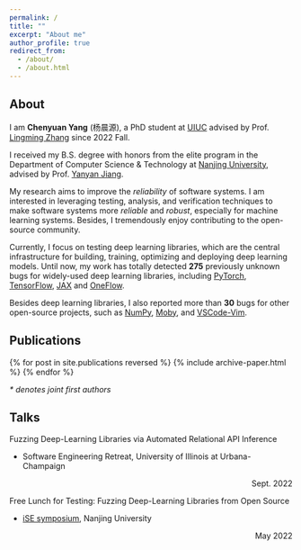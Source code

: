 ```yaml
---
permalink: /
title: ""
excerpt: "About me"
author_profile: true
redirect_from: 
  - /about/
  - /about.html
---
```


## About

I am **Chenyuan Yang** (杨晨源), a PhD student at [UIUC](https://illinois.edu/) advised by Prof. [Lingming Zhang](http://lingming.cs.illinois.edu/) since 2022 Fall.

I received my B.S. degree with honors from the elite program in the Department of Computer Science & Technology at [Nanjing University](https://www.nju.edu.cn/EN/main.htm), advised by Prof. [Yanyan Jiang](https://cs.nju.edu.cn/ics/people/yanyanjiang/index.html). 

My research aims to improve the *reliability* of software systems.
I am interested in leveraging testing, analysis, and verification techniques to make software systems more *reliable* and *robust*, especially for machine learning systems.
Besides, I tremendously enjoy contributing to the open-source community.

Currently, I focus on testing deep learning libraries, which are the central infrastructure for building, training, optimizing and deploying deep learning models. Until now, my work has totally detected **275** previously unknown bugs for widely-used deep learning libraries, including [PyTorch](https://pytorch.org), [TensorFlow](https://www.tensorflow.org), [JAX](https://jax.readthedocs.io) and [OneFlow](https://github.com/Oneflow-Inc/oneflow).

Besides deep learning libraries, I also reported more than **30** bugs for other open-source projects, such as [NumPy](https://numpy.org), [Moby](https://mobyproject.org), and [VSCode-Vim](https://github.com/VSCodeVim/Vim).


## Publications

{% for post in site.publications reversed %}
  {% include archive-paper.html %}
{% endfor %}

<i>* denotes  joint first authors</i>

## Talks

Fuzzing Deep-Learning Libraries via Automated Relational API Inference

  - Software Engineering Retreat, University of Illinois at Urbana-Champaign <p align="right">Sept. 2022</p>

Free Lunch for Testing: Fuzzing Deep-Learning Libraries from Open Source

  - [iSE symposium](http://www.iselab.cn/ises2022/), Nanjing University <p align="right">May 2022</p>